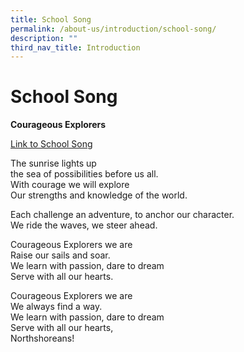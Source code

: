 ```yaml
---
title: School Song
permalink: /about-us/introduction/school-song/
description: ""
third_nav_title: Introduction
---
```

# **School Song**
**Courageous Explorers**  

[Link to School Song](https://go.gov.sg/nsps-schoolsong)

The sunrise lights up  
the sea of possibilities before us all.  
With courage we will explore  
Our strengths and knowledge of the world.   

Each challenge an adventure, to anchor our character.  
We ride the waves, we steer ahead.  

Courageous Explorers we are  
Raise our sails and soar.  
We learn with passion, dare to dream  
Serve with all our hearts.  

Courageous Explorers we are  
We always find a way.  
We learn with passion, dare to dream  
Serve with all our hearts,  
Northshoreans!